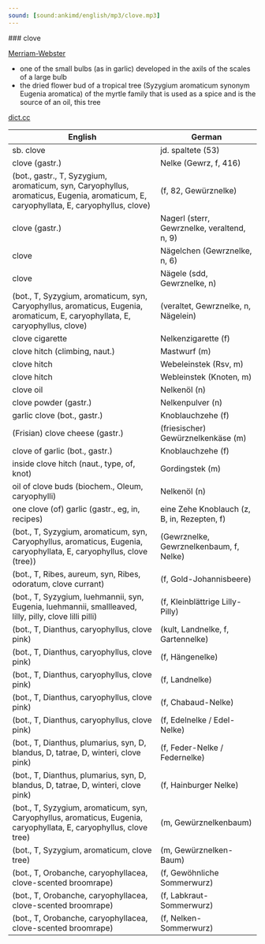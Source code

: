 ```yaml
---
sound: [sound:ankimd/english/mp3/clove.mp3]
---
```


\### clove

[Merriam-Webster](https://www.merriam-webster.com/dictionary/clove)

- one of the small bulbs (as in garlic) developed in the axils of the scales of a large bulb
- the dried flower bud of a tropical tree (Syzygium aromaticum synonym Eugenia aromatica) of the myrtle family that is used as a spice and is the source of an oil, this tree

[dict.cc](https://www.dict.cc/clove)

| English        | German       |
| -------------- | ------------ |
| sb. clove | jd. spaltete (53) |
| clove (gastr.) | Nelke (Gewrz, f, 416) |
|  (bot., gastr., T, Syzygium, aromaticum, syn, Caryophyllus, aromaticus, Eugenia, aromaticum, E, caryophyllata, E, caryophyllus, clove) |  (f, 82, Gewürznelke) |
| clove (gastr.) | Nagerl (sterr, Gewrznelke, veraltend, n, 9) |
| clove | Nägelchen (Gewrznelke, n, 6) |
| clove | Nägele (sdd, Gewrznelke, n) |
|  (bot., T, Syzygium, aromaticum, syn, Caryophyllus, aromaticus, Eugenia, aromaticum, E, caryophyllata, E, caryophyllus, clove) |  (veraltet, Gewrznelke, n, Nägelein) |
| clove cigarette | Nelkenzigarette (f) |
| clove hitch (climbing, naut.) | Mastwurf (m) |
| clove hitch | Webeleinstek (Rsv, m) |
| clove hitch | Webleinstek (Knoten, m) |
| clove oil | Nelkenöl (n) |
| clove powder (gastr.) | Nelkenpulver (n) |
| garlic clove (bot., gastr.) | Knoblauchzehe (f) |
| (Frisian) clove cheese (gastr.) | (friesischer) Gewürznelkenkäse (m) |
| clove of garlic (bot., gastr.) | Knoblauchzehe (f) |
| inside clove hitch (naut., type, of, knot) | Gordingstek (m) |
| oil of clove buds (biochem., Oleum, caryophylli) | Nelkenöl (n) |
| one clove (of) garlic (gastr., eg, in, recipes) | eine Zehe Knoblauch (z, B, in, Rezepten, f) |
|  (bot., T, Syzygium, aromaticum, syn, Caryophyllus, aromaticus, Eugenia, caryophyllata, E, caryophyllus, clove (tree)) |  (Gewrznelke, Gewrznelkenbaum, f, Nelke) |
|  (bot., T, Ribes, aureum, syn, Ribes, odoratum, clove currant) |  (f, Gold-Johannisbeere) |
|  (bot., T, Syzygium, luehmannii, syn, Eugenia, luehmannii, smallleaved, lilly, pilly, clove lilli pilli) |  (f, Kleinblättrige Lilly-Pilly) |
|  (bot., T, Dianthus, caryophyllus, clove pink) |  (kult, Landnelke, f, Gartennelke) |
|  (bot., T, Dianthus, caryophyllus, clove pink) |  (f, Hängenelke) |
|  (bot., T, Dianthus, caryophyllus, clove pink) |  (f, Landnelke) |
|  (bot., T, Dianthus, caryophyllus, clove pink) |  (f, Chabaud-Nelke) |
|  (bot., T, Dianthus, caryophyllus, clove pink) |  (f, Edelnelke / Edel-Nelke) |
|  (bot., T, Dianthus, plumarius, syn, D, blandus, D, tatrae, D, winteri, clove pink) |  (f, Feder-Nelke / Federnelke) |
|  (bot., T, Dianthus, plumarius, syn, D, blandus, D, tatrae, D, winteri, clove pink) |  (f, Hainburger Nelke) |
|  (bot., T, Syzygium, aromaticum, syn, Caryophyllus, aromaticus, Eugenia, caryophyllata, E, caryophyllus, clove tree) |  (m, Gewürznelkenbaum) |
|  (bot., T, Syzygium, aromaticum, clove tree) |  (m, Gewürznelken-Baum) |
|  (bot., T, Orobanche, caryophyllacea, clove-scented broomrape) |  (f, Gewöhnliche Sommerwurz) |
|  (bot., T, Orobanche, caryophyllacea, clove-scented broomrape) |  (f, Labkraut-Sommerwurz) |
|  (bot., T, Orobanche, caryophyllacea, clove-scented broomrape) |  (f, Nelken-Sommerwurz) |
